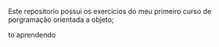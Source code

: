 Este repositorio possui os exercicios do meu primeiro curso de porgramação orientada a objeto;

 to aprendendo